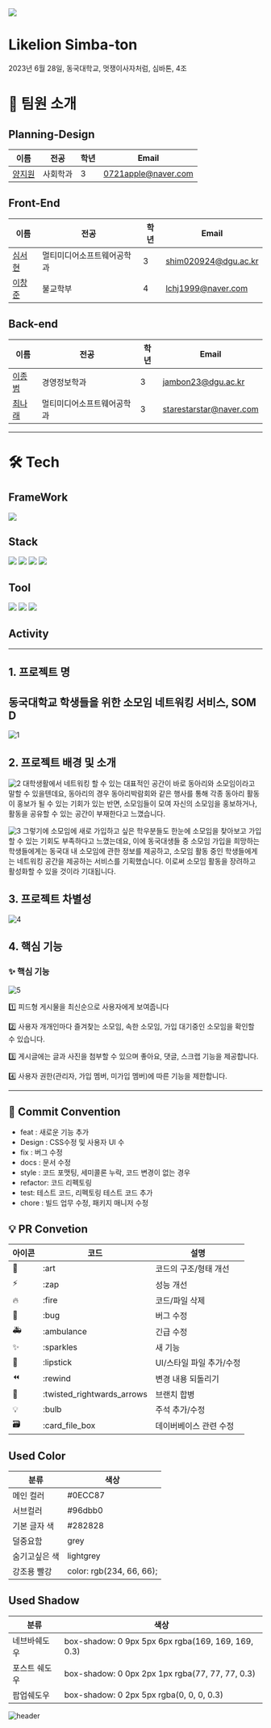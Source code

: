 <div><img src="https://capsule-render.vercel.app/api?type=waving&color=50:90cc89,0:009630&height=200&section=header&text=SomD&fontSize=90" /></div>




# Likelion Simba-ton

2023년 6월 28일, 동국대학교, 멋쟁이사자처럼, 심바톤, 4조

# 👋 팀원 소개

## Planning-Design

| 이름                                         | 전공    | 학년 | Email                |
| -------------------------------------------- | ------- | ---- | -------------------- |
| [양지원](https://github.com/JiwonYang721)    | 사회학과 |    3  | 0721apple@naver.com |

## Front-End

| 이름                                         | 전공                      | 학년 | Email                |
| -------------------------------------------- | ------------------------- | --- | -------------------- |
| [심서현](https://github.com/shimseohyun)     | 멀티미디어소프트웨어공학과 |    3  | shim020924@dgu.ac.kr |
| [이창준](https://github.com/CWDll)           | 불교학부                   |    4  | lchj1999@naver.com  |

## Back-end

| 이름                                        | 전공                      | 학년   | Email                  |
| ------------------------------------------- | ------------------------- | ------- | ---------------------  |
| [이종범](https://github.com/JongbeomLee623) | 경영정보학과               |    3   | jambon23@dgu.ac.kr     |
| [최나래](https://github.com/narae18)          | 멀티미디어소프트웨어공학과 |    3   | starestarstar@naver.com |

---

# 🛠️ Tech

## FrameWork

<div>
    <img src="https://img.shields.io/badge/Django-092E20?style=for-the-badge&logo=django&logoColor=white"/>
</div>


## Stack

<div>
    <img src="https://img.shields.io/badge/HTML5-E34F26?style=flat&logo=HTML5&logoColor=white"/>
    <img src="https://img.shields.io/badge/CSS3-1572B6?style=flat&logo=CSS3&logoColor=white" />
    <img src="https://img.shields.io/badge/JavaScript-F7DF1E?style=flat&logo=JavaScript&logoColor=white"/>
    <img src="https://img.shields.io/badge/Python-3776AB?style=flat&logo=Python&logoColor=white"/>
</div>


## Tool

<div>
    <img src="https://img.shields.io/badge/Notion-000000?style=flat&logo=Notion&logoColor=white"/>
    <img src="https://img.shields.io/badge/Discord-000000?style=flat&logo=Discord&logoColor=white"/>
    <img src="https://img.shields.io/badge/Github-000000?style=flat&logo=Github&logoColor=white"/>
</div>

## Activity


---

## 1. 프로젝트 명

## 동국대학교 학생들을 위한 소모임 네트워킹 서비스, SOM D 

![1](https://github.com/CWDll/likelion_week7_jsDOM/assets/127469340/c6b1fc47-9b55-4bcd-b7c4-ac9db9e40981)



## 2. 프로젝트 배경 및 소개

![2](https://github.com/CWDll/likelion_week7_jsDOM/assets/127469340/88768584-5507-4cd1-a0b8-d384acf99f86)
  대학생활에서 네트워킹 할 수 있는 대표적인 공간이 바로 동아리와 소모임이라고 말할 수 있을텐데요,
  동아리의 경우 동아리박람회와 같은 행사를 통해 각종 동아리 활동이 홍보가 될 수 있는 기회가 있는 반면, 소모임들이 모여 자신의 소모임을 홍보하거나, 활동을 공유할 수 있는 공간이 부재한다고 느꼈습니다.


![3](https://github.com/CWDll/likelion_week7_jsDOM/assets/127469340/358bc278-772a-48d7-adf4-aeedd4b35586)
  그렇기에 소모임에 새로 가입하고 싶은 학우분들도 한눈에 소모임을 찾아보고 가입할 수 있는 기회도 부족하다고 느꼈는데요, 이에 동국대생들 중 소모임 가입을 희망하는 학생들에게는 동국대 내 소모임에 관한 정보를 제공하고, 소모임 활동 중인 학생들에게는 네트워킹 공간을 제공하는 서비스를 기획했습니다. 이로써 소모임 활동을 장려하고 활성화할 수 있을 것이라 기대됩니다.




## 3. 프로젝트 차별성

![4](https://github.com/CWDll/likelion_week7_jsDOM/assets/127469340/70d9d958-43c2-480d-a7cc-c36aca2ca448)



## 4. 핵심 기능

### ✨ 핵심 기능 

![5](https://github.com/CWDll/likelion_week7_jsDOM/assets/127469340/848ccfb6-510f-47ea-88b2-7e362244e9e8)


 1️⃣ 피드형 게시물을 최신순으로 사용자에게 보여줍니다


 2️⃣ 사용자 개개인마다 즐겨찾는 소모임, 속한 소모임, 가입 대기중인 소모임을 확인할 수 있습니다.


 3️⃣ 게시글에는 글과 사진을 첨부할 수 있으며 좋아요, 댓글, 스크랩 기능을 제공합니다. 


 4️⃣ 사용자 권한(관리자, 가입 멤버, 미가입 멤버)에 따른 기능을 제한합니다.





---

## 🎯 Commit Convention

-   feat : 새로운 기능 추가
-   Design : CSS수정 및 사용자 UI 수
-   fix : 버그 수정
-   docs : 문서 수정
-   style : 코드 포맷팅, 세미콜론 누락, 코드 변경이 없는 경우
-   refactor: 코드 리펙토링
-   test: 테스트 코드, 리펙토링 테스트 코드 추가
-   chore : 빌드 업무 수정, 패키지 매니저 수정

## 💡 PR Convetion

| 아이콘 | 코드                       | 설명                     |
| ------ | -------------------------- | ------------------------ |
| 🎨     | :art                       | 코드의 구조/형태 개선    |
| ⚡️    | :zap                       | 성능 개선                |
| 🔥     | :fire                      | 코드/파일 삭제           |
| 🐛     | :bug                       | 버그 수정                |
| 🚑     | :ambulance                 | 긴급 수정                |
| ✨     | :sparkles                  | 새 기능                  |
| 💄     | :lipstick                  | UI/스타일 파일 추가/수정 |
| ⏪     | :rewind                    | 변경 내용 되돌리기       |
| 🔀     | :twisted_rightwards_arrows | 브랜치 합병              |
| 💡     | :bulb                      | 주석 추가/수정           |
| 🗃      | :card_file_box             | 데이버베이스 관련 수정   |

## Used Color
|   분류        | 색상
| ------------- | ------------------------- |
| 메인 컬러     | #0ECC87
| 서브컬러      | #96dbb0
| 기본 글자 색  | #282828
| 덜중요함      | grey
| 숨기고싶은 색 | lightgrey
| 강조용 빨강   | color: rgb(234, 66, 66);

## Used Shadow
|   분류        | 색상
| ------------- | --------------------------------------------------- |
| 네브바쉐도우  | box-shadow: 0 9px 5px 6px rgba(169, 169, 169, 0.3)
| 포스트 쉐도우 | box-shadow: 0 0px 2px 1px rgba(77, 77, 77, 0.3)
| 팝업쉐도우    | box-shadow: 0 2px 5px rgba(0, 0, 0, 0.3)






![header](https://capsule-render.vercel.app/api?type=slice&color=gradient&height=200&section=footer&text=Thanks!&fontSize=100)
